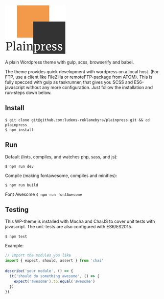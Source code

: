 ![Preview](./assets/images/Group.png)

A plain Wordpress theme with gulp, scss, browserify and babel.

The theme provides quick development with wordpress on a local host. (For FTP, use a client like FileZilla or remoteFTP-package from ATOM). This is fully specced with gulp as taskrunner, that gives you SCSS and ES6-javascript without any more configuration. Just follow the installation and run-steps down below.

## Install
```
$ git clone git@github.com:ludens-reklamebyra/plainpress.git && cd plainpress
$ npm install
```

## Run
Default (lints, compiles, and watches php, sass, and js):
```
$ npm run dev
```
Compile (making fontawesome, compiles and minifies):
```
$ npm run build
```
Font Awesome
`$ npm run fontAwesome`

## Testing

This WP-theme is installed with Mocha and ChaiJS to cover unit tests with javascript. The unit-tests are also configured with ES6/ES2015.

`$ npm test`

Example:

```js
// Import the modules you like
import { expect, should, assert } from 'chai'

describe('your module', () => {
  it('should do something awesome', () => {
    expect('awesome').to.equal('awesome')
  })
})
```
